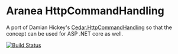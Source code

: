 # Aranea HttpCommandHandling

A port of Damian Hickey's [Cedar.HttpCommandHandling](https://github.com/damianh/Cedar.CommandHandling) so that the concept can be used for ASP .NET core as well.

[![Build Status](https://travis-ci.org/MCGPPeters/Aranea.HttpCommandHandling.svg?branch=master)](https://travis-ci.org/MCGPPeters/Aranea.HttpCommandHandling)